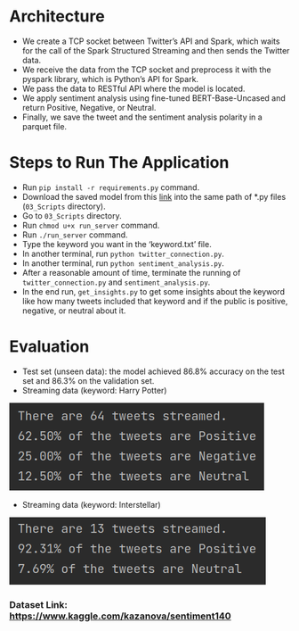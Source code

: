 # Architecture
* We create a TCP socket between Twitter’s API and Spark, which waits for the call of the Spark Structured Streaming and then sends the Twitter data.
* We receive the data from the TCP socket and preprocess it with the pyspark library, which is Python’s API for Spark.
* We pass the data to RESTful API where the model is located.
* We apply sentiment analysis using fine-tuned BERT-Base-Uncased and return Positive, Negative, or Neutral.
* Finally, we save the tweet and the sentiment analysis polarity in a parquet file.

# Steps to Run The Application
* Run `pip install -r requirements.py` command.
* Download the saved model from this [link](https://drive.google.com/file/d/1Hu0_FrVG-F-sSG7x_3VSjqlae2FwcLf_/view?usp=sharing) into the same path of *.py files (`03_Scripts` directory).
* Go to `03_Scripts` directory.
* Run `chmod u+x run_server` command.
* Run `./run_server` command.
* Type the keyword you want in the ‘keyword.txt’ file.
* In another terminal, run `python twitter_connection.py`.
* In another terminal, run `python sentiment_analysis.py`.
* After a reasonable amount of time, terminate the running of `twitter_connection.py` and `sentiment_analysis.py`.
* In the end run, `get_insights.py` to get some insights about the keyword like how many tweets included that keyword and if the public is positive, negative, or neutral
about it.

# Evaluation
* Test set (unseen data): the model achieved 86.8% accuracy on the test set and 86.3%
on the validation set.
* Streaming data (keyword: Harry Potter)

![alt text](https://github.com/AhmedEssam19/Straming-Sentiment-Analysis/blob/master/Pics/Screenshot%20from%202021-09-18%2019-24-48.png)
* Streaming data (keyword: Interstellar)

![alt text](https://github.com/AhmedEssam19/Straming-Sentiment-Analysis/blob/master/Pics/Screenshot%20from%202021-09-18%2020-02-42.png)


### Dataset Link: https://www.kaggle.com/kazanova/sentiment140

